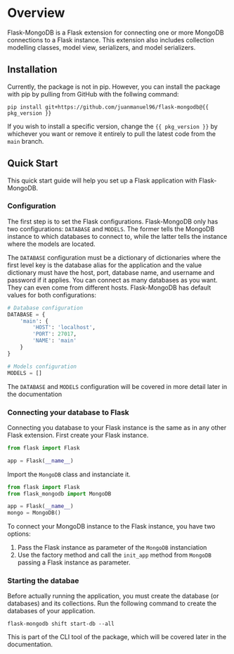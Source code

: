 # Overview

Flask-MongoDB is a Flask extension for connecting one or more MongoDB connections to a Flask instance. This extension also includes collection modelling classes, model view, serializers, and model serializers.

## Installation

Currently, the package is not in pip. However, you can install the package with pip by pulling from GitHub with the follwing command: 
```
pip install git+https://github.com/juanmanuel96/flask-mongodb@{{ pkg_version }}
```
If you wish to install a specific version, change the `{{ pkg_version }}` by whichever you want or remove it entirely to pull the latest code from the `main` branch. 

## Quick Start

This quick start guide will help you set up a Flask application with Flask-MongoDB.

### Configuration

The first step is to set the Flask configurations. Flask-MongoDB only has two configurations: `DATABASE` and `MODELS`. The former tells the MongoDB instance to which databases to connect to, while the latter tells the instance where the models are located. 

The `DATABASE` configuration must be a dictionary of dictionaries where the first level key is the database alias for the application and the value dictionary must have the host, port, database name, and username and password if it applies. You can connect as many databases as you want. They can even come from different hosts. Flask-MongoDB has default values for both configurations:
```python
# Database configuration
DATABASE = {
    'main': {
        'HOST': 'localhost',
        'PORT': 27017,
        'NAME': 'main'
    }
}

# Models configuration
MODELS = []
```
The `DATABASE` and `MODELS` configuration will be covered in more detail later in the documentation

### Connecting your database to Flask

Connecting you database to your Flask instance is the same as in any other Flask extension. First create your Flask instance. 
```python
from flask import Flask

app = Flask(__name__)
```
Import the `MongoDB` class and instanciate it.
```python
from flask import Flask
from flask_mongodb import MongoDB

app = Flask(__name__)
mongo = MongoDB()
```
To connect your MongoDB instance to the Flask instance, you have two options:

1. Pass the Flask instance as parameter of the `MongoDB` instanciation 
2. Use the factory method and call the `init_app` method from `MongoDB` passing a Flask instance as parameter.

### Starting the databae

Before actually running the application, you must create the database (or databases) and its collections. Run the following command to create the databases of your application.

```
flask-mongodb shift start-db --all
```

This is part of the CLI tool of the package, which will be covered later in the documentation.
